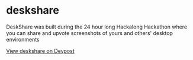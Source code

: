 # deskshare
DeskShare was built during the 24 hour long Hackalong Hackathon where you can share and upvote screenshots of yours and others' desktop environments

[View deskshare on Devpost](https://devpost.com/software/deskshare#updates)
